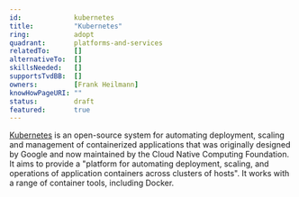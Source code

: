 ```yaml
---
id:				kubernetes
title:      	"Kubernetes"
ring:       	adopt
quadrant:   	platforms-and-services
relatedTo:		[]
alternativeTo:	[]
skillsNeeded:	[]
supportsTvdBB:	[]
owners:         [Frank Heilmann] 
knowHowPageURI:	"" 
status:			draft
featured:       true
---
```


[Kubernetes](https://kubernetes.io/de/) is an open-source system for automating deployment, scaling and management of containerized applications that was originally designed by Google and now maintained by the Cloud Native Computing Foundation. It aims to provide a "platform for automating deployment, scaling, and operations of application containers across clusters of hosts". It works with a range of container tools, including Docker.